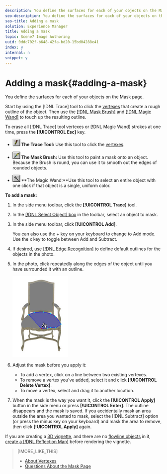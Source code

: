 ```yaml
---
description: You define the surfaces for each of your objects on the Mask page.
seo-description: You define the surfaces for each of your objects on the Mask page.
seo-title: Adding a mask
solution: Experience Manager
title: Adding a mask
topic: Scene7 Image Authoring
uuid: 0ddc702f-b648-42fa-bd20-15bd04288e41
index: y
internal: n
snippet: y
---
```


# Adding a mask{#adding-a-mask}

You define the surfaces for each of your objects on the Mask page.

Start by using the [!DNL Trace] tool to click the [vertexes](../../c-vat-work-mask-pg/c-vat-abt-mask-pg/c-vat-abt-vert.md#concept-3e9b8012386b42be8e00c1a93f9a1af6) that create a rough outline of the object. Then use the [ [!DNL Mask Brush]](../../c-vat-work-mask-pg/c-vat-mask-pg-tools/c-vat-mask-brush.md#concept-8a63068b04084b57a4f1ed8fd27fcb72) and [ [!DNL Magic Wand]](../../c-vat-work-mask-pg/c-vat-mask-pg-tools/t-vat-magic-wand.md#task-0b2159df786d499c9aeef0906987f19e) to touch up the resulting outline.

To erase all [!DNL Trace] tool vertexes or [!DNL Magic Wand] strokes at one time, press the **[!UICONTROL Esc]** key.

* ![](assets/trace.png) **The Trace Tool:** Use this tool to click the [vertexes](../../c-vat-work-mask-pg/c-vat-create-mask/t-vat-add-mask.md#task-f8d4ae100d834ace9f90f7f260bf15aa). 

* ![](assets/mask_brush.png) **The Mask Brush:** Use this tool to paint a mask onto an object. Because the Brush is round, you can use it to smooth out the edges of rounded objects. 

* ![](assets/magic_wand.png) **The Magic Wand:**Use this tool to select an entire object with one click if that object is a single, uniform color.

**To add a mask:** 

1. In the side menu toolbar, click the **[!UICONTROL Trace]** tool.
1. In the [ [!DNL Select Object] box](../../c-vat-gs/c-vat-sel-obj/c-vat-sel-object-box.md#concept-d127c6efaabd436a96c02f36a7bce6ac) in the toolbar, select an object to mask.
1. In the side menu toolbar, click **[!UICONTROL Add]**.

   You can also use the + key on your keyboard to change to Add mode. Use the x key to toggle between Add and Subtract. 

1. If desired, use [ [!DNL Edge Recognition]](../../c-vat-work-mask-pg/c-vat-create-mask/t-vat-edge-recog-masks.md#task-4fe94280df4848baae7f6c417890022a) to define default outlines for the objects in the photo.
1. In the photo, click repeatedly along the edges of the object until you have surrounded it with an outline.

   ![Step Info](assets/mask_seat.png)

1. Adjust the mask before you apply it:

    * To add a vertex, click on a line between two existing vertexes. 
    * To remove a vertex you've added, select it and click **[!UICONTROL Delete Vertex]**. 
    * To move a vertex, select and drag it to another location.

1. When the mask is the way you want it, click the **[!UICONTROL Apply]** button in the side menu or press **[!UICONTROL Enter]**.
The outline disappears and the mask is saved. If you accidentally mask an area outside the area you wanted to mask, select the [!DNL Subtract] option (or press the minus key on your keyboard) and mask the area to remove, then click **[!UICONTROL Apply]** again.

If you are creating a [3D vignette](../../c-vat-3d-mod-pg/c-vat-3d-mod-pg.md#concept-3d6fa9b887b84a0c9bfa8354eaa72d81), and there are no [flowline objects](../../r-vat-glossary/c-vat-flowlines.md#concept-d867eba5b7174357a0882dbec8183d9d) in it, [create a [!DNL Reflection Map]](../../c-vat-refl-pg/t-vat-create-refl-map.md#task-d9fd1e5c60df440098920cc955b279c6) before rendering the vignette. 

>[!MORE_LIKE_THIS]
>
>* [About Vertexes](../../c-vat-work-mask-pg/c-vat-abt-mask-pg/c-vat-abt-vert.md#concept-3e9b8012386b42be8e00c1a93f9a1af6)
>* [Questions About the Mask Page](../../c-vat-troubleshooting/r-vat-quest-mask-pg.md#reference-80a4f3d54a6540ed94a939ef2ab7451e)
